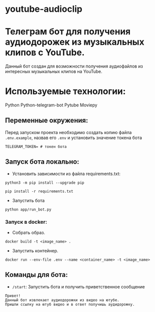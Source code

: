 # youtube-audioclip

# Телеграм бот для получения аудиодорожек из музыкальных клипов с YouTube.
Данный бот создан для возможности получения аудиофайлов 
из интересных музыкальных клипов на YouTube. 


# Используемые технологии:

Python
Python-telegram-bot
Pytube
Moviepy


## Переменные окружения:

Перед запуском проекта необходимо создать копию файла
```.env.example```, назвав его ```.env``` и установить значение токена бота

```dotenv
TELEGRAM_TOKEN= # токен бота
```

## Запуск бота локально:

- Установить зависимости из файла requirements.txt:

```shell
python3 -m pip install --upgrade pip
```

```shell
pip install -r requirements.txt
```
- Запустить бота

```shell
python app/run_bot.py
```

### Запуск в docker:

- Cобрать образ.
```shell
docker build -t <image_name> .
```
- Запустить контейнер.
```shell
docker run --env-file .env --name <container_name> -t <image_name>
```

## Команды для бота:

- ```/start```: Запустить бота и получить приветственное сообщение

```text
Привет!
Данный бот извлекает аудиодорожки из видео на ютубе.
Пришли ссылку на ютуб видео и в ответ получишь аудидорожку.
```
